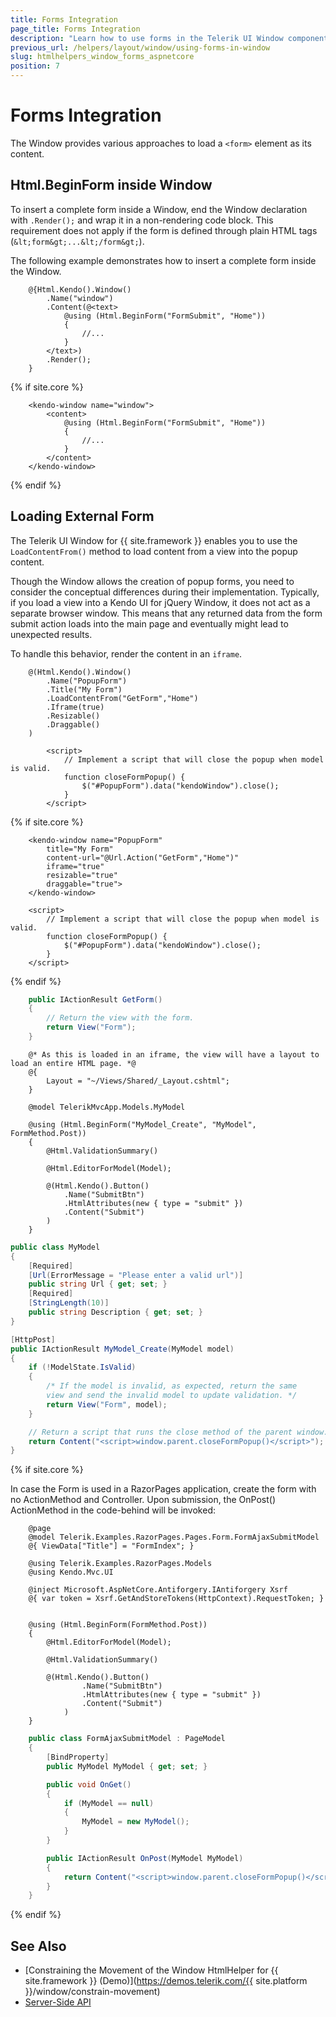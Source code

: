 ```yaml
---
title: Forms Integration
page_title: Forms Integration
description: "Learn how to use forms in the Telerik UI Window component for {{ site.framework }}."
previous_url: /helpers/layout/window/using-forms-in-window
slug: htmlhelpers_window_forms_aspnetcore
position: 7
---
```


# Forms Integration

The Window provides various approaches to load a `<form>` element as its content.

## Html.BeginForm inside Window

To insert a complete form inside a Window, end the Window declaration with `.Render();` and wrap it in a non-rendering code block. This requirement does not apply if the form is defined through plain HTML tags (`&lt;form&gt;...&lt;/form&gt;`).

The following example demonstrates how to insert a complete form inside the Window.

```HtmlHelper
    @{Html.Kendo().Window()
        .Name("window")
        .Content(@<text>
            @using (Html.BeginForm("FormSubmit", "Home"))
            {
                //...
            }
        </text>)
        .Render();
    }
```
{% if site.core %}
```TagHelper
    <kendo-window name="window">
        <content>
            @using (Html.BeginForm("FormSubmit", "Home"))
            {
                //...
            }
        </content>
    </kendo-window>
```
{% endif %}

## Loading External Form

The Telerik UI Window for {{ site.framework }} enables you to use the `LoadContentFrom()` method to load content from a view into the popup content.

Though the Window allows the creation of popup forms, you need to consider the conceptual differences during their implementation. Typically, if you load a view into a Kendo UI for jQuery Window, it does not act as a separate browser window. This means that any returned data from the form submit action loads into the main page and eventually might lead to unexpected results.

To handle this behavior, render the content in an `iframe`.

```HtmlHelper(Index.cshtml)
    @(Html.Kendo().Window()
        .Name("PopupForm")
        .Title("My Form")
        .LoadContentFrom("GetForm","Home")
        .Iframe(true)
        .Resizable()
        .Draggable()
    )

        <script>
            // Implement a script that will close the popup when model is valid.
            function closeFormPopup() {
                $("#PopupForm").data("kendoWindow").close();
            }
        </script>
```
{% if site.core %}
```TagHelper
    <kendo-window name="PopupForm" 
        title="My Form"
        content-url="@Url.Action("GetForm","Home")"
        iframe="true"
        resizable="true"
        draggable="true">
    </kendo-window>

    <script>
        // Implement a script that will close the popup when model is valid.
        function closeFormPopup() {
            $("#PopupForm").data("kendoWindow").close();
        }
    </script>
```
{% endif %}
```HomeController.cs
    public IActionResult GetForm()
    {
        // Return the view with the form.
        return View("Form");
    }
```
```HtmlHelper(Form.cshtml)
    @* As this is loaded in an iframe, the view will have a layout to load an entire HTML page. *@
    @{
        Layout = "~/Views/Shared/_Layout.cshtml";
    }

    @model TelerikMvcApp.Models.MyModel

    @using (Html.BeginForm("MyModel_Create", "MyModel", FormMethod.Post))
    {
        @Html.ValidationSummary()

        @Html.EditorForModel(Model);

        @(Html.Kendo().Button()
            .Name("SubmitBtn")
            .HtmlAttributes(new { type = "submit" })
            .Content("Submit")
        )
    }
```
```MyModel.cs
public class MyModel
{
    [Required]
    [Url(ErrorMessage = "Please enter a valid url")]
    public string Url { get; set; }
    [Required]
    [StringLength(10)]
    public string Description { get; set; }
}
```
```MyModelController.cs
[HttpPost]
public IActionResult MyModel_Create(MyModel model)
{
    if (!ModelState.IsValid)
    {
        /* If the model is invalid, as expected, return the same
        view and send the invalid model to update validation. */
        return View("Form", model);
    }

    // Return a script that runs the close method of the parent window.
    return Content("<script>window.parent.closeFormPopup()</script>");
}
```

{% if site.core %}

In case the Form is used in a RazorPages application, create the form with no ActionMethod and Controller. Upon submission, the OnPost() ActionMethod in the code-behind will be invoked:

```HtmlHelper(Form.cshtml)
    @page
    @model Telerik.Examples.RazorPages.Pages.Form.FormAjaxSubmitModel
    @{ ViewData["Title"] = "FormIndex"; }

    @using Telerik.Examples.RazorPages.Models
    @using Kendo.Mvc.UI

    @inject Microsoft.AspNetCore.Antiforgery.IAntiforgery Xsrf
    @{ var token = Xsrf.GetAndStoreTokens(HttpContext).RequestToken; }


    @using (Html.BeginForm(FormMethod.Post))
    {
        @Html.EditorForModel(Model);

        @Html.ValidationSummary()
        
        @(Html.Kendo().Button()
                .Name("SubmitBtn")
                .HtmlAttributes(new { type = "submit" })
                .Content("Submit")
            )
    }
```
```Form.cshtml.cs
    public class FormAjaxSubmitModel : PageModel
    {
        [BindProperty]
        public MyModel MyModel { get; set; }

        public void OnGet()
        {
            if (MyModel == null)
            {
                MyModel = new MyModel();
            }
        }

        public IActionResult OnPost(MyModel MyModel)
        {
            return Content("<script>window.parent.closeFormPopup()</script>");
        }
    }
```
{% endif %}


## See Also

* [Constraining the Movement of the Window HtmlHelper for {{ site.framework }} (Demo)](https://demos.telerik.com/{{ site.platform }}/window/constrain-movement)
* [Server-Side API](/api/window)
